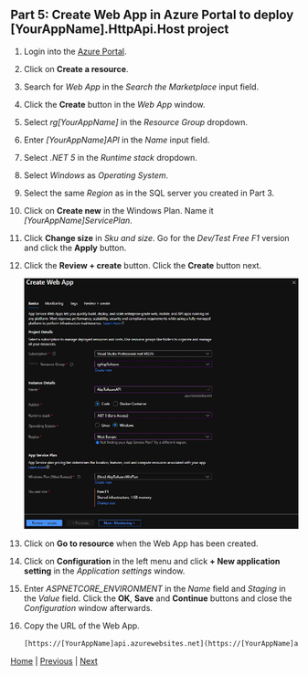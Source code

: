 ## Part 5: Create Web App in Azure Portal to deploy [YourAppName].HttpApi.Host project

1. Login into the [Azure Portal](https://portal.azure.com/#home).

2. Click on **Create a resource**.

3. Search for *Web App* in the *Search the Marketplace* input field.

4. Click the **Create** button in the *Web App* window.

5. Select *rg[YourAppName]* in the *Resource Group* dropdown.

6. Enter *[YourAppName]API* in the *Name* input field.

7. Select *.NET 5* in the *Runtime stack* dropdown.

8. Select *Windows* as *Operating System*.

9. Select the same *Region* as in the SQL server you created in Part 3.

10. Click on **Create new** in the Windows Plan. Name it *[YourAppName]ServicePlan*.

11. Click **Change size** in *Sku and size*. Go for the *Dev/Test Free F1* version and click the **Apply** button.

12. Click the **Review + create** button. Click the **Create** button next.
  
    ![API Web App Settings](Tutorial/../Images/CreateWebAppForAPI.jpg)

13. Click on **Go to resource** when the Web App has been created.

14. Click on **Configuration** in the left menu and click **+ New application setting** in the *Application settings* window.

15. Enter *ASPNETCORE_ENVIRONMENT* in the *Name* field and *Staging* in the *Value* field. Click the **OK**, **Save** and **Continue** buttons and close the *Configuration* window afterwards.

16. Copy the URL of the Web App.

    ```html
    [https://[YourAppName]api.azurewebsites.net](https://[YourAppName]api.azurewebsites.net)
    
    ```

[Home](./../../README.md) | [Previous](Tutorial/../../Part4/Part4.md) | [Next](Tutorial/../../Part6/Part6.md)
